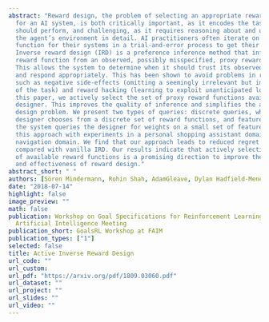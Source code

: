 ```yaml
---
abstract: "Reward design, the problem of selecting an appropriate reward function
  for an AI system, is both critically important, as it encodes the task the system
  should perform, and challenging, as it requires reasoning about and understanding
  the agent’s environment in detail. AI practitioners often iterate on the reward
  function for their systems in a trial-and-error process to get their desired behavior.
  Inverse reward design (IRD) is a preference inference method that infers a true
  reward function from an observed, possibly misspecified, proxy reward function.
  This allows the system to determine when it should trust its observed reward function
  and respond appropriately. This has been shown to avoid problems in reward design
  such as negative side-effects (omitting a seemingly irrelevant but important aspect
  of the task) and reward hacking (learning to exploit unanticipated loopholes). In
  this paper, we actively select the set of proxy reward functions available to the
  designer. This improves the quality of inference and simplifies the associated reward
  design problem. We present two types of queries: discrete queries, where the system
  designer chooses from a discrete set of reward functions, and feature queries, where
  the system queries the designer for weights on a small set of features. We evaluate
  this approach with experiments in a personal shopping assistant domain and a 2D
  navigation domain. We find that our approach leads to reduced regret at test time
  compared with vanilla IRD. Our results indicate that actively selecting the set
  of available reward functions is a promising direction to improve the efficiency
  and effectiveness of reward design."
abstract_short: " "
authors: [Sören Mindermann, Rohin Shah, AdamGleave, Dylan Hadfield-Menell]
date: "2018-07-14"
highlight: false
image_preview: ""
math: false
publication: Workshop on Goal Specifications for Reinforcement Learning at Federated
  Artificial Intelligence Meeting
publication_short: GoalsRL Workshop at FAIM
publication_types: ["1"]
selected: false
title: Active Inverse Reward Design
url_code: ""
url_custom:
url_pdf: "https://arxiv.org/pdf/1809.03060.pdf"
url_dataset: ""
url_project: ""
url_slides: ""
url_video: ""
---
```



